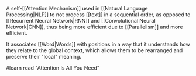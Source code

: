 A self-[[Attention Mechanism]] used in [[Natural Language Processing|NLP]] to not process [[text]] in a sequential order, as opposed to [[Recurrent Neural Network|RNN]] and [[Convolutional Neural Network|CNN]], thus being more efficient due to [[Parallelism]] and more efficient.

It associates [[Word|Words]] with positions in a way that it understands how they relate to the global context, which allows them to be rearranged and preserve their "local" meaning.

#learn read "Attention Is All You Need"
